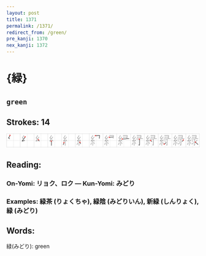 ```yaml
---
layout: post
title: 1371
permalink: /1371/
redirect_from: /green/
pre_kanji: 1370
nex_kanji: 1372
---
```


# {緑}

## `green`

## Strokes: 14

<div class="stroke"><img src="../images/E7B791.png" /></div>

## Reading:

### On-Yomi: リョク、ロク &mdash; Kun-Yomi: みどり

### Examples: 緑茶 (りょくちゃ), 緑陰 (みどりいん), 新緑 (しんりょく), 緑 (みどり)

## Words:

緑(みどり): green
